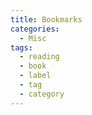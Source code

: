 ```yaml
---
title: Bookmarks
categories:
  - Misc
tags:
  - reading
  - book
  - label
  - tag
  - category
---
```

